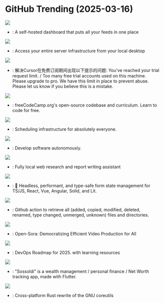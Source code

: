 # GitHub Trending (2025-03-16)

![](https://img.shields.io/badge/Go-New%20889-green?style=flat-square&logo=appveyor)
- [](https://github.comundefined): A self-hosted dashboard that puts all your feeds in one place

![](https://img.shields.io/badge/Java-New%20624-green?style=flat-square&logo=appveyor)
- [](https://github.comundefined): Access your entire server infrastructure from your local desktop

![](https://img.shields.io/badge/Shell-New%20314-green?style=flat-square&logo=appveyor)
- [](https://github.comundefined): 解决Cursor在免费订阅期间出现以下提示的问题: You've reached your trial request limit. / Too many free trial accounts used on this machine. Please upgrade to pro. We have this limit in place to prevent abuse. Please let us know if you believe this is a mistake.

![](https://img.shields.io/badge/TypeScript-New%20446-green?style=flat-square&logo=appveyor)
- [](https://github.comundefined): freeCodeCamp.org's open-source codebase and curriculum. Learn to code for free.

![](https://img.shields.io/badge/TypeScript-New%2028-green?style=flat-square&logo=appveyor)
- [](https://github.comundefined): Scheduling infrastructure for absolutely everyone.

![](https://img.shields.io/badge/Python-New%2062-green?style=flat-square&logo=appveyor)
- [](https://github.comundefined): Develop software autonomously.

![](https://img.shields.io/badge/Python-New%20444-green?style=flat-square&logo=appveyor)
- [](https://github.comundefined): Fully local web research and report writing assistant

![](https://img.shields.io/badge/TypeScript-New%2062-green?style=flat-square&logo=appveyor)
- [](https://github.comundefined): 🤖 Headless, performant, and type-safe form state management for TS/JS, React, Vue, Angular, Solid, and Lit.

![](https://img.shields.io/badge/TypeScript-New%205-green?style=flat-square&logo=appveyor)
- [](https://github.comundefined): Github action to retrieve all (added, copied, modified, deleted, renamed, type changed, unmerged, unknown) files and directories.

![](https://img.shields.io/badge/Python-New%20442-green?style=flat-square&logo=appveyor)
- [](https://github.comundefined): Open-Sora: Democratizing Efficient Video Production for All

![](https://img.shields.io/badge/none-New%2067-green?style=flat-square&logo=appveyor)
- [](https://github.comundefined): DevOps Roadmap for 2025. with learning resources

![](https://img.shields.io/badge/Dart-New%2092-green?style=flat-square&logo=appveyor)
- [](https://github.comundefined): "Sossoldi" is a wealth management / personal finance / Net Worth tracking app, made with Flutter.

![](https://img.shields.io/badge/Rust-New%20141-green?style=flat-square&logo=appveyor)
- [](https://github.comundefined): Cross-platform Rust rewrite of the GNU coreutils

